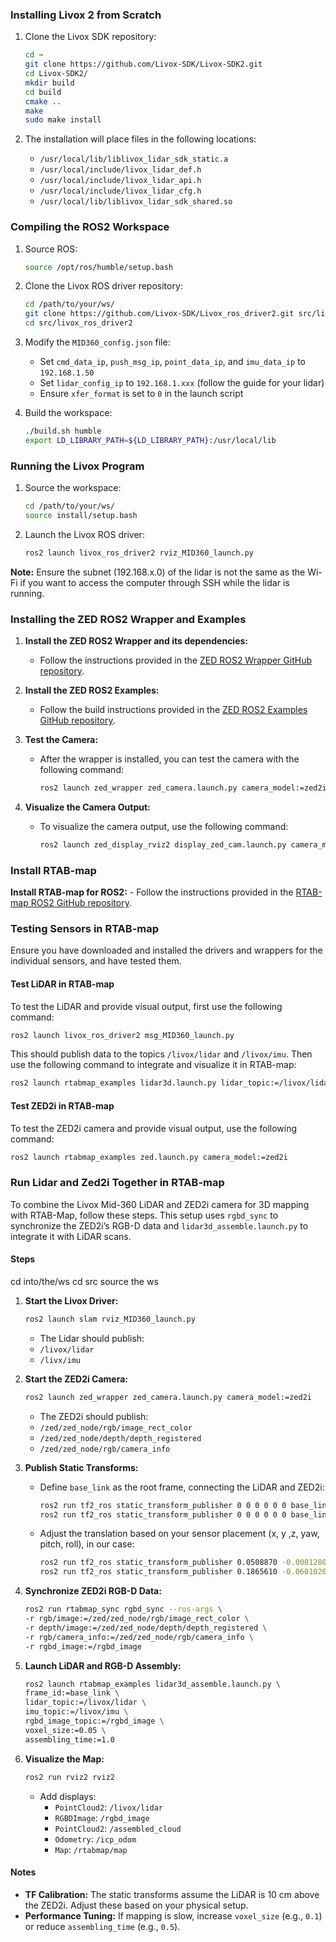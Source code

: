 ### Installing Livox 2 from Scratch

1. Clone the Livox SDK repository:
    ```sh
    cd ~
    git clone https://github.com/Livox-SDK/Livox-SDK2.git
    cd Livox-SDK2/
    mkdir build
    cd build
    cmake ..
    make
    sudo make install
    ```

2. The installation will place files in the following locations:
    - `/usr/local/lib/liblivox_lidar_sdk_static.a`
    - `/usr/local/include/livox_lidar_def.h`
    - `/usr/local/include/livox_lidar_api.h`
    - `/usr/local/include/livox_lidar_cfg.h`
    - `/usr/local/lib/liblivox_lidar_sdk_shared.so`

### Compiling the ROS2 Workspace

1. Source ROS:
    ```sh
    source /opt/ros/humble/setup.bash
    ```

2. Clone the Livox ROS driver repository:
    ```sh
    cd /path/to/your/ws/
    git clone https://github.com/Livox-SDK/Livox_ros_driver2.git src/livox_ros_driver2
    cd src/livox_ros_driver2
    ```

3. Modify the `MID360_config.json` file:
    - Set `cmd_data_ip`, `push_msg_ip`, `point_data_ip`, and `imu_data_ip` to `192.168.1.50`
    - Set `lidar_config_ip` to `192.168.1.xxx` (follow the guide for your lidar)
    - Ensure `xfer_format` is set to `0` in the launch script

4. Build the workspace:
    ```sh
    ./build.sh humble 
    export LD_LIBRARY_PATH=${LD_LIBRARY_PATH}:/usr/local/lib
    ```

### Running the Livox Program

1. Source the workspace:
    ```sh
    cd /path/to/your/ws/
    source install/setup.bash
    ```

2. Launch the Livox ROS driver:
    ```sh
    ros2 launch livox_ros_driver2 rviz_MID360_launch.py
    ```

**Note:** Ensure the subnet (192.168.x.0) of the lidar is not the same as the Wi-Fi if you want to access the computer through SSH while the lidar is running.

### Installing the ZED ROS2 Wrapper and Examples

1. **Install the ZED ROS2 Wrapper and its dependencies:**
    - Follow the instructions provided in the [ZED ROS2 Wrapper GitHub repository](https://github.com/stereolabs/zed-ros2-wrapper).

2. **Install the ZED ROS2 Examples:**
    - Follow the build instructions provided in the [ZED ROS2 Examples GitHub repository](https://github.com/stereolabs/zed-ros2-examples#build-the-package).

3. **Test the Camera:**
    - After the wrapper is installed, you can test the camera with the following command:
        ```sh
        ros2 launch zed_wrapper zed_camera.launch.py camera_model:=zed2i
        ```

4. **Visualize the Camera Output:**
    - To visualize the camera output, use the following command:
        ```sh
        ros2 launch zed_display_rviz2 display_zed_cam.launch.py camera_model:=zed2i
        ```

### Install RTAB-map
**Install RTAB-map for ROS2:**
    - Follow the instructions provided in the [RTAB-map ROS2 GitHub repository](https://github.com/introlab/rtabmap_ros/tree/ros2#rtabmap_ros).

### Testing Sensors in RTAB-map

Ensure you have downloaded and installed the drivers and wrappers for the individual sensors, and have tested them.
#### Test LiDAR in RTAB-map

To test the LiDAR and provide visual output, first use the following command:
```sh
ros2 launch livox_ros_driver2 msg_MID360_launch.py
```
This should publish data to the topics `/livox/lidar` and `/livox/imu`. Then use the following command to integrate and visualize it in RTAB-map:
```sh
ros2 launch rtabmap_examples lidar3d.launch.py lidar_topic:=/livox/lidar frame_id:=livox_frame imu_topic:=/livox/imu
```

#### Test ZED2i in RTAB-map

To test the ZED2i camera and provide visual output, use the following command:
```sh
ros2 launch rtabmap_examples zed.launch.py camera_model:=zed2i
```

### Run Lidar and Zed2i Together in RTAB-map

To combine the Livox Mid-360 LiDAR and ZED2i camera for 3D mapping with RTAB-Map, follow these steps. This setup uses `rgbd_sync` to synchronize the ZED2i’s RGB-D data and `lidar3d_assemble.launch.py` to integrate it with LiDAR scans.

#### Steps

cd into/the/ws
cd src
source the ws

1. **Start the Livox Driver:**
    ```sh
    ros2 launch slam rviz_MID360_launch.py
    ```
    - The Lidar should publish:
    - `/livox/lidar`
    - `/livx/imu`

2. **Start the ZED2i Camera:**
    ```sh
    ros2 launch zed_wrapper zed_camera.launch.py camera_model:=zed2i
    ```
    - The ZED2i should publish:
    - `/zed/zed_node/rgb/image_rect_color`
    - `/zed/zed_node/depth/depth_registered`
    - `/zed/zed_node/rgb/camera_info`

3. **Publish Static Transforms:**
    - Define `base_link` as the root frame, connecting the LiDAR and ZED2i:
        ```sh
        ros2 run tf2_ros static_transform_publisher 0 0 0 0 0 0 base_link livox_frame
        ros2 run tf2_ros static_transform_publisher 0 0 0 0 0 0 base_link zed_left_camera_frame
        ```
    - Adjust the translation based on your sensor placement (x, y ,z, yaw, pitch, roll), in our case:
        ```sh
        ros2 run tf2_ros static_transform_publisher 0.0508870 -0.0001280 0.0517150 -0.7854 0 0 base_link livox_frame 
        ros2 run tf2_ros static_transform_publisher 0.1865610 -0.0601020 0.00365 0 0.2618 -3.1416 base_link zed_left_camera_frame 
        ```

4. **Synchronize ZED2i RGB-D Data:**
    ```sh
    ros2 run rtabmap_sync rgbd_sync --ros-args \
    -r rgb/image:=/zed/zed_node/rgb/image_rect_color \
    -r depth/image:=/zed/zed_node/depth/depth_registered \
    -r rgb/camera_info:=/zed/zed_node/rgb/camera_info \
    -r rgbd_image:=/rgbd_image
    ```

5. **Launch LiDAR and RGB-D Assembly:**
    ```sh
    ros2 launch rtabmap_examples lidar3d_assemble.launch.py \
    frame_id:=base_link \
    lidar_topic:=/livox/lidar \
    imu_topic:=/livox/imu \
    rgbd_image_topic:=/rgbd_image \
    voxel_size:=0.05 \
    assembling_time:=1.0
    ```

6. **Visualize the Map:**
    ```sh
    ros2 run rviz2 rviz2
    ```
    - Add displays:
        - `PointCloud2`: `/livox/lidar`
        - `RGBDImage`: `/rgbd_image`
        - `PointCloud2`: `/assembled_cloud`
        - `Odometry`: `/icp_odom`
        - `Map`: `/rtabmap/map`

#### Notes
- **TF Calibration:** The static transforms assume the LiDAR is 10 cm above the ZED2i. Adjust these based on your physical setup.
- **Performance Tuning:** If mapping is slow, increase `voxel_size` (e.g., `0.1`) or reduce `assembling_time` (e.g., `0.5`).

